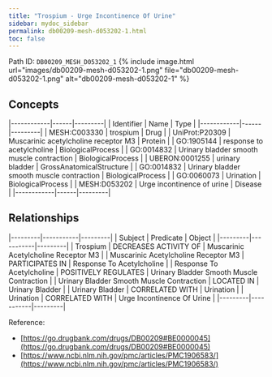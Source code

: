 ```yaml
---
title: "Trospium - Urge Incontinence Of Urine"
sidebar: mydoc_sidebar
permalink: db00209-mesh-d053202-1.html
toc: false 
---
```



Path ID: `DB00209_MESH_D053202_1`
{% include image.html url="images/db00209-mesh-d053202-1.png" file="db00209-mesh-d053202-1.png" alt="db00209-mesh-d053202-1" %}

## Concepts

|------------|------|---------|
| Identifier | Name | Type    |
|------------|------|---------|
| MESH:C003330 | trospium | Drug |
| UniProt:P20309 | Muscarinic acetylcholine receptor M3 | Protein |
| GO:1905144 | response to acetylcholine | BiologicalProcess |
| GO:0014832 | Urinary bladder smooth muscle contraction | BiologicalProcess |
| UBERON:0001255 | urinary bladder | GrossAnatomicalStructure |
| GO:0014832 | Urinary bladder smooth muscle contraction | BiologicalProcess |
| GO:0060073 | Urination | BiologicalProcess |
| MESH:D053202 | Urge incontinence of urine | Disease |
|------------|------|---------|

## Relationships

|---------|-----------|---------|
| Subject | Predicate | Object  |
|---------|-----------|---------|
| Trospium | DECREASES ACTIVITY OF | Muscarinic Acetylcholine Receptor M3 |
| Muscarinic Acetylcholine Receptor M3 | PARTICIPATES IN | Response To Acetylcholine |
| Response To Acetylcholine | POSITIVELY REGULATES | Urinary Bladder Smooth Muscle Contraction |
| Urinary Bladder Smooth Muscle Contraction | LOCATED IN | Urinary Bladder |
| Urinary Bladder | CORRELATED WITH | Urination |
| Urination | CORRELATED WITH | Urge Incontinence Of Urine |
|---------|-----------|---------|

Reference: 
  - [https://go.drugbank.com/drugs/DB00209#BE0000045](https://go.drugbank.com/drugs/DB00209#BE0000045)
  - [https://www.ncbi.nlm.nih.gov/pmc/articles/PMC1906583/](https://www.ncbi.nlm.nih.gov/pmc/articles/PMC1906583/)
